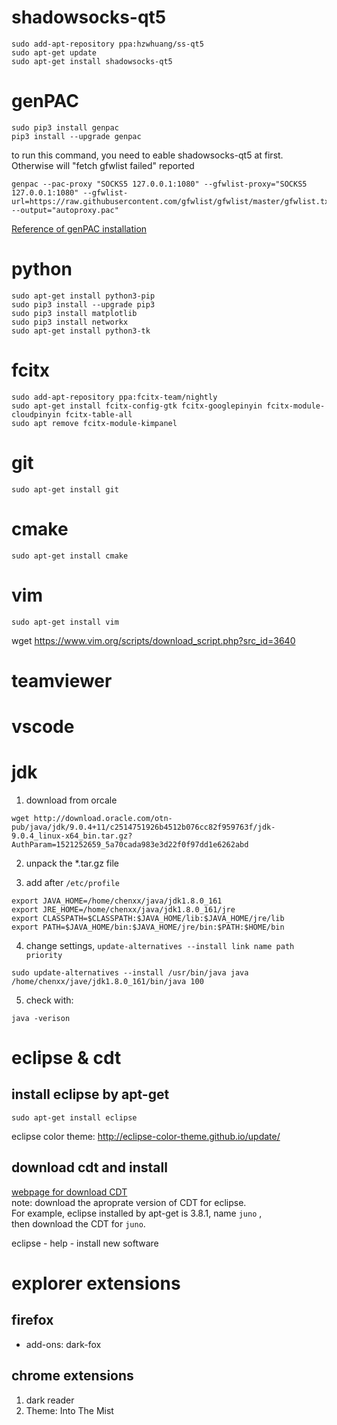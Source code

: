 # shadowsocks-qt5
```
sudo add-apt-repository ppa:hzwhuang/ss-qt5
sudo apt-get update
sudo apt-get install shadowsocks-qt5
```

# genPAC
```
sudo pip3 install genpac
pip3 install --upgrade genpac
```

to run this command, you need to eable shadowsocks-qt5 at first.
Otherwise will "fetch gfwlist failed" reported
```
genpac --pac-proxy "SOCKS5 127.0.0.1:1080" --gfwlist-proxy="SOCKS5 127.0.0.1:1080" --gfwlist-url=https://raw.githubusercontent.com/gfwlist/gfwlist/master/gfwlist.txt --output="autoproxy.pac"
```
[Reference of genPAC installation](https://www.litcc.com/2016/12/29/Ubuntu16-shadowsocks-pac/)

# python
```
sudo apt-get install python3-pip
sudo pip3 install --upgrade pip3
sudo pip3 install matplotlib
sudo pip3 install networkx
sudo apt-get install python3-tk
```

# fcitx 
```
sudo add-apt-repository ppa:fcitx-team/nightly
sudo apt-get install fcitx-config-gtk fcitx-googlepinyin fcitx-module-cloudpinyin fcitx-table-all
sudo apt remove fcitx-module-kimpanel
```

# git
```
sudo apt-get install git
```

# cmake
```
sudo apt-get install cmake
```

# vim
```
sudo apt-get install vim
```
wget https://www.vim.org/scripts/download_script.php?src_id=3640

# teamviewer

# vscode

# jdk
1. download from orcale
```
wget http://download.oracle.com/otn-pub/java/jdk/9.0.4+11/c2514751926b4512b076cc82f959763f/jdk-9.0.4_linux-x64_bin.tar.gz?AuthParam=1521252659_5a70cada983e3d22f0f97dd1e6262abd
```
2. unpack the *.tar.gz file

3. add after ``/etc/profile``

```
export JAVA_HOME=/home/chenxx/java/jdk1.8.0_161
export JRE_HOME=/home/chenxx/java/jdk1.8.0_161/jre
export CLASSPATH=$CLASSPATH:$JAVA_HOME/lib:$JAVA_HOME/jre/lib
export PATH=$JAVA_HOME/bin:$JAVA_HOME/jre/bin:$PATH:$HOME/bin 
```
4. change settings, ``update-alternatives --install link name path priority``
```
sudo update-alternatives --install /usr/bin/java java /home/chenxx/jave/jdk1.8.0_161/bin/java 100
```
5. check with:
```
java -verison
```
# eclipse & cdt
## install eclipse by apt-get
```
sudo apt-get install eclipse
```
eclipse color theme: 
http://eclipse-color-theme.github.io/update/
## download cdt and install
[webpage for download CDT](http://www.eclipse.org/cdt/downloads.php)  
note: download the aproprate version of CDT for eclipse.  
For example, eclipse installed by apt-get is 3.8.1, name ``juno`` ,  
then download the CDT for ``juno``.

eclipse - help - install new software

# explorer extensions
## firefox
- add-ons: dark-fox

## chrome extensions
1. dark reader
2. Theme: Into The Mist



